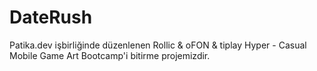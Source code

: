 # DateRush
Patika.dev işbirliğinde düzenlenen Rollic &amp; oFON &amp; tiplay Hyper - Casual Mobile Game Art Bootcamp'i bitirme projemizdir.
